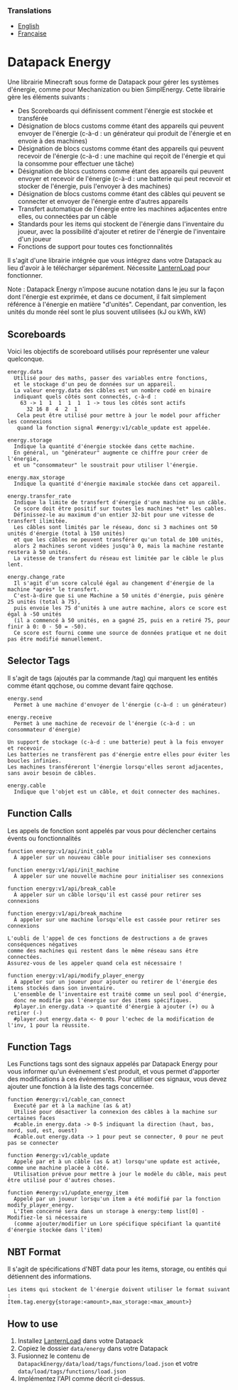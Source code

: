 ### Translations
* [English](https://github.com/ICY105/DatapackEnergy/blob/main/README.md)
* [Française](https://github.com/ICY105/DatapackEnergy/blob/main/README.fr.md)

# Datapack Energy
Une librairie Minecraft sous forme de Datapack pour gérer les systèmes d'énergie, comme pour Mechanization ou bien SimplEnergy. Cette librairie gère les éléments suivants :
* Des Scoreboards qui définissent comment l'énergie est stockée et transférée
* Désignation de blocs customs comme étant des appareils qui peuvent envoyer de l'énergie (c-à-d : un générateur qui produit de l'énergie et en envoie à des machines)
* Désignation de blocs customs comme étant des appareils qui peuvent recevoir de l'énergie (c-à-d : une machine qui reçoit de l'énergie et qui la consomme pour effectuer une tâche)
* Désignation de blocs customs comme étant des appareils qui peuvent envoyer et recevoir de l'énergie (c-à-d : une batterie qui peut recevoir et stocker de l'énergie, puis l'envoyer à des machines)
* Désignation de blocs customs comme étant des câbles qui peuvent se connecter et envoyer de l'énergie entre d'autres appareils
* Transfert automatique de l'énergie entre les machines adjacentes entre elles, ou connectées par un câble
* Standards pour les items qui stockent de l'énergie dans l'inventaire du joueur, avec la possibilité d'ajouter et retirer de l'énergie de l'inventaire d'un joueur
* Fonctions de support pour toutes ces fonctionnalités

Il s'agit d'une librairie intégrée que vous intégrez dans votre Datapack au lieu d'avoir à le télécharger séparément. Nécessite [LanternLoad](https://github.com/LanternMC/load) pour fonctionner.

Note : Datapack Energy n'impose aucune notation dans le jeu sur la façon dont l'énergie est exprimée, et dans ce document, il fait simplement référence à l'énergie en matière "d'unités". Cependant, par convention, les unités du monde réel sont le plus souvent utilisées (kJ ou kWh, kW)

## Scoreboards
Voici les objectifs de scoreboard utilisés pour représenter une valeur quelconque.

```
energy.data
  Utilisé pour des maths, passer des variables entre fonctions,
  et le stockage d'un peu de données sur un appareil.
  La valeur energy.data des câbles est un nombre codé en binaire
  indiquant quels côtés sont connectés, c-à-d :
    63 -> 1  1  1  1  1  1 -> tous les côtés sont actifs
	  32 16 8  4  2  1
   Cela peut être utilisé pour mettre à jour le model pour afficher les connexions
   quand la fonction signal #energy:v1/cable_update est appelée.
```

```
energy.storage
  Indique la quantité d'énergie stockée dans cette machine.
  En général, un "générateur" augmente ce chiffre pour créer de l'énergie,
  et un "consommateur" le soustrait pour utiliser l'énergie.
```

```
energy.max_storage
  Indique la quantité d'énergie maximale stockée dans cet appareil.
```

```
energy.transfer_rate
  Indique la limite de transfert d'énergie d'une machine ou un câble.
  Ce score doit être positif sur toutes les machines *et* les cables.
  Définissez-le au maximum d'un entier 32-bit pour une vitesse de transfert ilimitée.
  Les câbles sont limités par le réseau, donc si 3 machines ont 50 unités d'énergie (total à 150 unités)
  et que les câbles ne peuvent transférer qu'un total de 100 unités,
  alors 2 machines seront vidées jusqu'à 0, mais la machine restante restera à 50 unités.
  La vitesse de transfert du réseau est limitée par le câble le plus lent.
```

```
energy.change_rate
  Il s'agit d'un score calculé égal au changement d'énergie de la machine *après* le transfert.
  C'est-à-dire que si une Machine a 50 unités d'énergie, puis génère 25 unités (total à 75),
  puis envoie les 75 d'unités à une autre machine, alors ce score est égal à -50 unités
  (il a commencé à 50 unités, en a gagné 25, puis en a retiré 75, pour finir à 0: 0 - 50 = -50).
  Ce score est fourni comme une source de données pratique et ne doit pas être modifié manuellement.
```

## Selector Tags
Il s'agit de tags (ajoutés par la commande /tag) qui marquent les entités comme étant qqchose, ou comme devant faire qqchose.

```
energy.send
  Permet à une machine d'envoyer de l'énergie (c-à-d : un générateur)
  
energy.receive
  Permet à une machine de recevoir de l'énergie (c-à-d : un consommateur d'énergie)
  
Un support de stockage (c-à-d : une batterie) peut à la fois envoyer et recevoir.
Les batteries ne transfèrent pas d'énergie entre elles pour éviter les boucles infinies.
Les machines transféreront l'énergie lorsqu'elles seront adjacentes, sans avoir besoin de câbles.
```

```
energy.cable
  Indique que l'objet est un câble, et doit connecter des machines.
```

## Function Calls
Les appels de fonction sont appelés par vous pour déclencher certains évents ou fonctionnalités

```
function energy:v1/api/init_cable
  À appeler sur un nouveau câble pour initialiser ses connexions

function energy:v1/api/init_machine
  À appeler sur une nouvelle machine pour initialiser ses connexions
```

```
function energy:v1/api/break_cable
  À appeler sur un câble lorsqu'il est cassé pour retirer ses connexions

function energy:v1/api/break_machine
  À appeler sur une machine lorsqu'elle est cassée pour retirer ses connexions

L'oubli de l'appel de ces fonctions de destructions a de graves conséquences négatives
comme des machines qui restent dans le même réseau sans être connectées.
Assurez-vous de les appeler quand cela est nécessaire !
```

```
function energy:v1/api/modify_player_energy
  À appeler sur un joueur pour ajouter ou retirer de l'énergie des items stockés dans son inventaire.
  L'ensemble de l'inventaire est traité comme un seul pool d'énergie,
  donc ne modifie pas l'énergie sur des items spécifiques.
  #player.in energy.data -> quantité d'énergie à ajouter (+) ou à retirer (-)
  #player.out energy.data <- 0 pour l'echec de la modification de l'inv, 1 pour la réussite.
```

## Function Tags
Les Functions tags sont des signaux appelés par Datapack Energy pour vous informer qu'un événement s'est produit, et vous permet d'apporter des modifications à ces événements. Pour utiliser ces signaux, vous devez ajouter une fonction à la liste des tags concernée.

```
function #energy:v1/cable_can_connect
  Executé par et à la machine (as & at)
  Utilisé pour désactiver la connexion des câbles à la machine sur certaines faces
  #cable.in energy.data -> 0-5 indiquant la direction (haut, bas, nord, sud, est, ouest)
  #cable.out energy.data -> 1 pour peut se connecter, 0 pour ne peut pas se connecter
```

```
function #energy:v1/cable_update
  Appelé par et à un câble (as & at) lorsqu'une update est activée, comme une machine placée à côté.
  Utilisation prévue pour mettre à jour le modèle du câble, mais peut être utilisé pour d'autres choses.
```

```
function #energy:v1/update_energy_item
  Appelé par un joueur lorsqu'un item a été modifié par la fonction modify_player_energy.
  L'Item concerné sera dans un storage à energy:temp list[0] - Modifiez-le si nécessaire
  (comme ajouter/modifier un Lore spécifique spécifiant la quantité d'énergie stockée dans l'item)
```

## NBT Format
Il s'agit de spécifications d'NBT data pour les items, storage, ou entités qui détiennent des informations.

```
Les items qui stockent de l'énergie doivent utiliser le format suivant :
Item.tag.energy{storage:<amount>,max_storage:<max_amount>}
```

## How to use
1. Installez [LanternLoad](https://github.com/LanternMC/load) dans votre Datapack
2. Copiez le dossier `data/energy` dans votre Datapack
3. Fusionnez le contenu de `DatapackEnergy/data/load/tags/functions/load.json` et votre `data/load/tags/functions/load.json`
4. Implémentez l'API comme décrit ci-dessus.
